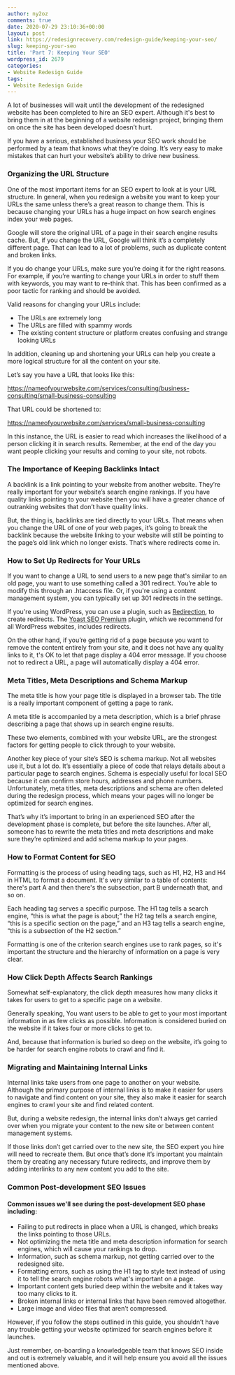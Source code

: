 ```yaml
---
author: ny2oz
comments: true
date: 2020-07-29 23:10:36+00:00
layout: post
link: https://redesignrecovery.com/redesign-guide/keeping-your-seo/
slug: keeping-your-seo
title: 'Part 7: Keeping Your SEO'
wordpress_id: 2679
categories:
- Website Redesign Guide
tags:
- Website Redesign Guide
---
```





A lot of businesses will wait until the development of the redesigned website has been completed to hire an SEO expert. Although it's best to bring them in at the beginning of a website redesign project, bringing them on once the site has been developed doesn’t hurt.







If you have a serious, established business your SEO work should be performed by a team that knows what they’re doing. It’s very easy to make mistakes that can hurt your website’s ability to drive new business.







### Organizing the URL Structure







One of the most important items for an SEO expert to look at is your URL structure. In general, when you redesign a website you want to keep your URLs the same unless there’s a great reason to change them. This is because changing your URLs has a huge impact on how search engines index your web pages.







Google will store the original URL of a page in their search engine results cache. But, if you change the URL, Google will think it’s a completely different page. That can lead to a lot of problems, such as duplicate content and broken links.







If you do change your URLs, make sure you’re doing it for the right reasons. For example, if you’re wanting to change your URLs in order to stuff them with keywords, you may want to re-think that. This has been confirmed as a poor tactic for ranking and should be avoided.







Valid reasons for changing your URLs include:







  * The URLs are extremely long
  * The URLs are filled with spammy words
  * The existing content structure or platform creates confusing and strange looking URLs






In addition, cleaning up and shortening your URLs can help you create a more logical structure for all the content on your site.







Let’s say you have a URL that looks like this:








https://nameofyourwebsite.com/services/consulting/business-consulting/small-business-consulting








That URL could be shortened to:








https://nameofyourwebsite.com/services/small-business-consulting








In this instance, the URL is easier to read which increases the likelihood of a person clicking it in search results. Remember, at the end of the day you want people clicking your results and coming to your site, not robots.







### The Importance of Keeping Backlinks Intact







A backlink is a link pointing to your website from another website. They’re really important for your website’s search engine rankings. If you have quality links pointing to your website then you will have a greater chance of outranking websites that don’t have quality links.







But, the thing is, backlinks are tied directly to your URLs. That means when you change the URL of one of your web pages, it’s going to break the backlink because the website linking to your website will still be pointing to the page’s old link which no longer exists. That’s where redirects come in.







### How to Set Up Redirects for Your URLs







If you want to change a URL to send users to a new page that's similar to an old page, you want to use something called a 301 redirect. You’re able to modify this through an .htaccess file. Or, if you're using a content management system, you can typically set up 301 redirects in the settings.







If you're using WordPress, you can use a plugin, such as [Redirection](https://wordpress.org/plugins/redirection/), to create redirects. The [Yoast SEO Premium](https://yoast.com/wordpress/plugins/seo/) plugin, which we recommend for all WordPress websites, includes redirects.







On the other hand, if you’re getting rid of a page because you want to remove the content entirely from your site, and it does not have any quality links to it, t's OK to let that page display a 404 error message. If you choose not to redirect a URL, a page will automatically display a 404 error.







### Meta Titles, Meta Descriptions and Schema Markup







The meta title is how your page title is displayed in a browser tab. The title is a really important component of getting a page to rank.







A meta title is accompanied by a meta description, which is a brief phrase describing a page that shows up in search engine results.







These two elements, combined with your website URL, are the strongest factors for getting people to click through to your website.







Another key piece of your site’s SEO is schema markup. Not all websites use it, but a lot do. It’s essentially a piece of code that relays details about a particular page to search engines. Schema is especially useful for local SEO because it can confirm store hours, addresses and phone numbers. Unfortunately, meta titles, meta descriptions and schema are often deleted during the redesign process, which means your pages will no longer be optimized for search engines.







That’s why it’s important to bring in an experienced SEO after the development phase is complete, but before the site launches. After all, someone has to rewrite the meta titles and meta descriptions and make sure they’re optimized and add schema markup to your pages.







### How to Format Content for SEO







Formatting is the process of using heading tags, such as H1, H2, H3 and H4 in HTML to format a document. It's very similar to a table of contents: there's part A and then there's the subsection, part B underneath that, and so on.







Each heading tag serves a specific purpose. The H1 tag tells a search engine, “this is what the page is about;” the H2 tag tells a search engine, “this is a specific section on the page,” and an H3 tag tells a search engine, “this is a subsection of the H2 section.”







Formatting is one of the criterion search engines use to rank pages, so it's important the structure and the hierarchy of information on a page is very clear.







### How Click Depth Affects Search Rankings







Somewhat self-explanatory, the click depth measures how many clicks it takes for users to get to a specific page on a website.







Generally speaking, You want users to be able to get to your most important information in as few clicks as possible. Information is considered buried on the website if it takes four or more clicks to get to.







And, because that information is buried so deep on the website, it’s going to be harder for search engine robots to crawl and find it.







### Migrating and Maintaining Internal Links







Internal links take users from one page to another on your website. Although the primary purpose of internal links is to make it easier for users to navigate and find content on your site, they also make it easier for search engines to crawl your site and find related content.







But, during a website redesign, the internal links don’t always get carried over when you migrate your content to the new site or between content management systems.







If those links don’t get carried over to the new site, the SEO expert you hire will need to recreate them. But once that’s done it’s important you maintain them by creating any necessary future redirects, and improve them by adding interlinks to any new content you add to the site.







### Common Post-development SEO Issues







#### Common issues we'll see during the post-development SEO phase including:







  * Failing to put redirects in place when a URL is changed, which breaks the links pointing to those URLs.
  * Not optimizing the meta title and meta description information for search engines, which will cause your rankings to drop.
  * Information, such as schema markup, not getting carried over to the redesigned site.
  * Formatting errors, such as using the H1 tag to style text instead of using it to tell the search engine robots what's important on a page.
  * Important content gets buried deep within the website and it takes way too many clicks to it.
  * Broken internal links or internal links that have been removed altogether.
  * Large image and video files that aren’t compressed.






However, if you follow the steps outlined in this guide, you shouldn’t have any trouble getting your website optimized for search engines before it launches.







Just remember, on-boarding a knowledgeable team that knows SEO inside and out is extremely valuable, and it will help ensure you avoid all the issues mentioned above.



